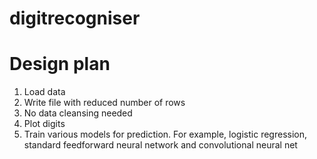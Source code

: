 # digitrecogniser

# Design plan
1. Load data
2. Write file with reduced number of rows
3. No data cleansing needed
4. Plot digits
5. Train various models for prediction. For example, logistic regression, standard feedforward neural network and convolutional neural net 
